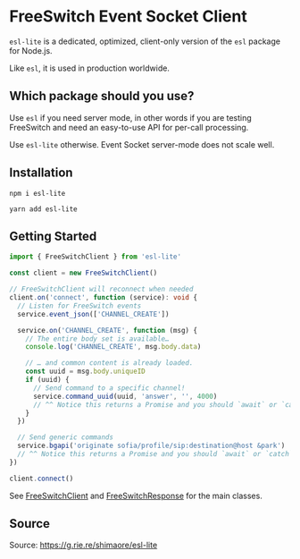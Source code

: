 # FreeSwitch Event Socket Client

`esl-lite` is a dedicated, optimized, client-only version of the `esl` package for Node.js.

Like `esl`, it is used in production worldwide.

## Which package should you use?

Use `esl` if you need server mode, in other words if you are testing FreeSwitch and need an easy-to-use API for per-call processing.

Use `esl-lite` otherwise. Event Socket server-mode does not scale well.

## Installation

```
npm i esl-lite
```

```
yarn add esl-lite
```

## Getting Started

```typescript
import { FreeSwitchClient } from 'esl-lite'

const client = new FreeSwitchClient()

// FreeSwitchClient will reconnect when needed
client.on('connect', function (service): void {
  // Listen for FreeSwitch events
  service.event_json(['CHANNEL_CREATE'])

  service.on('CHANNEL_CREATE', function (msg) {
    // The entire body set is available…
    console.log('CHANNEL_CREATE', msg.body.data)

    // … and common content is already loaded.
    const uuid = msg.body.uniqueID
    if (uuid) {
      // Send command to a specific channel!
      service.command_uuid(uuid, 'answer', '', 4000)
      // ^^ Notice this returns a Promise and you should `await` or `catch` it
    }
  })

  // Send generic commands
  service.bgapi('originate sofia/profile/sip:destination@host &park')
  // ^^ Notice this returns a Promise and you should `await` or `catch` it
})

client.connect()
```

See [FreeSwitchClient](./docs/classes/client.FreeSwitchClient.html) and [FreeSwitchResponse](./docs/classes/response.FreeSwitchResponse.html) for the main classes.

## Source

Source: https://g.rie.re/shimaore/esl-lite
